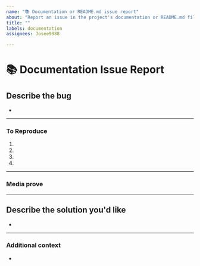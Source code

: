 ```yaml
---
name: "📚 Documentation or README.md issue report"
about: "Report an issue in the project's documentation or README.md file."
title: ""
labels: documentation
assignees: Josee9988

---
```


<!--📛📛📛📛📛📛📛📛📛📛📛📛📛📛📛📛📛📛📛📛📛📛📛📛📛📛📛📛📛📛

Oh hi there! 😄

To expedite issue processing please search open and closed issues before submitting a new one.
Please read our Rules of Conduct at this repository's `.github/CODE_OF_CONDUCT.md`

📛📛📛📛📛📛📛📛📛📛📛📛📛📛📛📛📛📛📛📛📛📛📛📛📛📛📛📛📛📛📛📛-->

# **📚 Documentation Issue Report**

## **Describe the bug**
<!-- A clear and concise description of what the bug is. -->

*

---

### **To Reproduce**

<!-- Steps to reproduce the error:
(e.g.:)
1. Use x argument / navigate to
2. Fill this information
3. Go to...
4. See error -->

<!-- Write the steps here (add or remove as many steps as needed)-->

1.
2.
3.
4.

---

### **Media prove**
<!-- If applicable, add screenshots or videos to help explain your problem. -->

---

## **Describe the solution you'd like**
<!-- A clear and concise description of what you want to happen. -->

*

---

### **Additional context**
<!-- Add any other context or additional information about the problem here.-->

*
